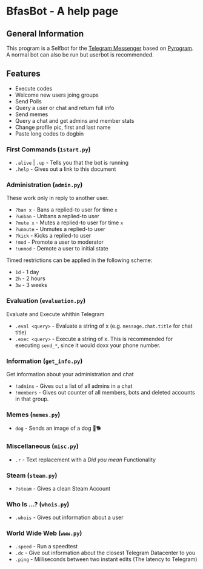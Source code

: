 # BfasBot - A help page

## General Information

This program is a Selfbot for the [Telegram Messenger](https://telegram.org) based on [Pyrogram](https://github.com/pyrogram/pyrogram). A normal bot can also be run but userbot is recommended. 

## Features

- Execute codes
- Welcome new users joing groups
- Send Polls
- Query a user or chat and return full info
- Send memes
- Query a chat and get admins and member stats
- Change profile pic, first and last name
- Paste long codes to dogbin


### First Commands (`1start.py`)

* `.alive` | `.up` - Tells you that the bot is running
* `.help` - Gives out a link to this document

### Administration (`admin.py`)

These work only in reply to another user.

* `?ban x` - Bans a replied-to user for time `x`
* `?unban` - Unbans a replied-to user
* `?mute x` - Mutes a replied-to user for time `x`
* `?unmute` - Unmutes a replied-to user
* `?kick` - Kicks a replied-to user
* `!mod` - Promote a user to moderator
* `!unmod` - Demote a user to initial state

Timed restrictions can be applied in the following scheme:

* `1d` - 1 day
* `2h` - 2 hours
* `3w` - 3 weeks

### Evaluation (`evaluation.py`)

Evaluate and Execute whithin Telegram

* `.eval <query>` - Evaluate a string of x (e.g. `message.chat.title` for chat title)
* `.exec <query>` - Execute a string of x. This is recommended for executing `send_*`, since it would doxx your phone number.

### Information (`get_info.py`)

Get information about your administration and chat

* `!admins` - Gives out a list of all admins in a chat
* `!members` - Gives out counter of all members, bots and deleted accounts in that group.

### Memes (`memes.py`)

* `dog` - Sends an image of a dog 🐶🐕

### Miscellaneous (`misc.py`)

* `.r` - Text replacement with a *Did you mean* Functionality

### Steam (`steam.py`)

* `?steam` - Gives a clean Steam Account

### Who Is ...? (`whois.py`)

* `.whois` - Gives out information about a user

### World Wide Web (`www.py`)

* `.speed` - Run a speedtest
* `.dc` - Give out information about the closest Telegram Datacenter to you
* `.ping` - Milliseconds between two instant edits (The latency to Telegram)
